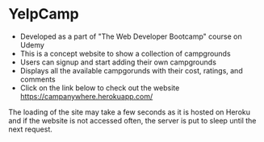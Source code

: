 # YelpCamp
- Developed as a part of "The Web Developer Bootcamp" course on Udemy
- This is a concept website to show a collection of campgrounds
- Users can signup and start adding their own campgrounds
- Displays all the available campgorunds with their cost, ratings, and comments
- Click on the link below to check out the website
https://campanywhere.herokuapp.com/

The loading of the site may take a few seconds as it is hosted on Heroku and if the website is not accessed often, the server is put to sleep until the next request.
